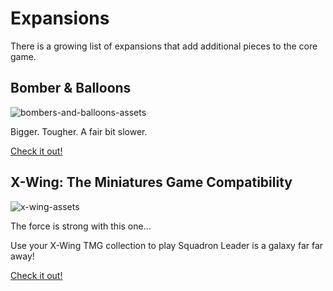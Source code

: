 # Expansions

There is a growing list of expansions that add additional pieces to the core game.

## Bomber & Balloons

![bombers-and-balloons-assets](https://raw.githubusercontent.com/Wollivan/SquadronLeader/main/Expansions/Bombers_and_Balloons/bombers_and_balloons.png)

Bigger. Tougher. A fair bit slower.

<a href="https://squadronleader.wollivan.dev/expansions/bombers-balloons" class="button">Check it out!</a>

## X-Wing: The Miniatures Game Compatibility

![x-wing-assets](https://raw.githubusercontent.com/Wollivan/SquadronLeader/main/Expansions/X-Wing_Compatibility/x-wing_compatibility_03.png)

The force is strong with this one...

Use your X-Wing TMG collection to play Squadron Leader is a galaxy far far away!

<a href="https://squadronleader.wollivan.dev/expansions/x-wing-compatibility" class="button">Check it out!</a>
